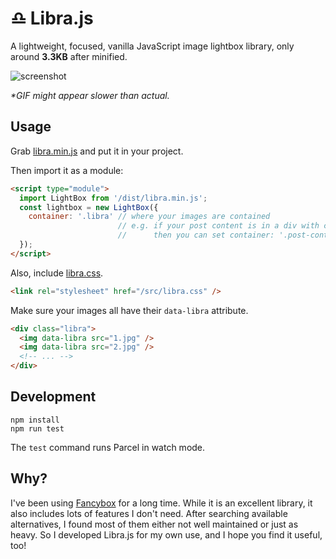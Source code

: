 # ♎️ Libra.js

A lightweight, focused, vanilla JavaScript image lightbox library, only around **3.3KB** after minified.

![screenshot](https://github.com/BigCoke233/libra/blob/master/screenshot.gif)

_*GIF might appear slower than actual._

## Usage

Grab [libra.min.js](https://github.com/BigCoke233/libra/blob/master/dist/libra.min.js) and put it in your project.

Then import it as a module:

```html
<script type="module">
  import LightBox from '/dist/libra.min.js';
  const lightbox = new LightBox({
    container: '.libra' // where your images are contained
                        // e.g. if your post content is in a div with class "post-content"
                        //      then you can set container: '.post-content'
  });
</script>
```

Also, include [libra.css](https://github.com/BigCoke233/libra/blob/master/src/libra.css).

```html
<link rel="stylesheet" href="/src/libra.css" />
```

Make sure your images all have their `data-libra` attribute.

```html
<div class="libra">
  <img data-libra src="1.jpg" />
  <img data-libra src="2.jpg" />
  <!-- ... -->
</div>
```

## Development

```
npm install
npm run test
```

The `test` command runs Parcel in watch mode.

## Why?

I've been using [Fancybox](https://fancyapps.com/fancybox/) for a long time. While it is an excellent library, it also includes lots of features I don't need. After searching available alternatives, I found most of them either not well maintained or just as heavy. So I developed Libra.js for my own use, and I hope you find it useful, too!
